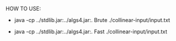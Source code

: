HOW TO USE:

- java -cp ../stdlib.jar:../algs4.jar:. Brute ./collinear-input/input.txt

- java -cp ../stdlib.jar:../algs4.jar:. Fast ./collinear-input/input.txt
